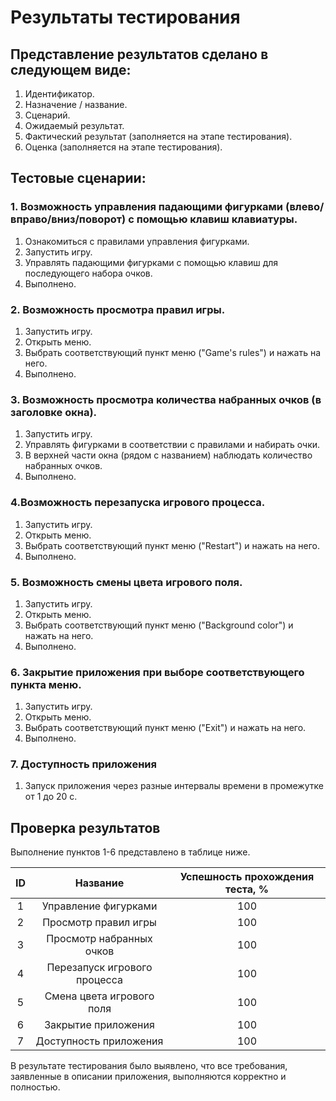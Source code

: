 # Результаты тестирования

## Представление результатов сделано в следующем виде:

1. Идентификатор.
2. Назначение / название.
3. Сценарий.
4. Ожидаемый результат.
5. Фактический результат (заполняется на этапе тестирования).
6. Оценка (заполняется на этапе тестирования).

## Тестовые сценарии:

### 1. Возможность управления падающими фигурками (влево/вправо/вниз/поворот) с помощью клавиш клавиатуры.

  1. Ознакомиться с правилами управления фигурками.  
  2. Запустить игру.  
  3. Управлять падающими фигурками с помощью клавиш для последующего набора очков.
  4. Выполнено.

### 2. Возможность просмотра правил игры.  

  1. Запустить игру.  
  2. Открыть меню.  
  3. Выбрать соответствующий пункт меню ("Game's rules") и нажать на него.  
  4. Выполнено.  

### 3. Возможность просмотра количества набранных очков (в заголовке окна).  

  1. Запустить игру.  
  2. Управлять фигурками в соответствии с правилами и набирать очки.  
  3. В верхней части окна (рядом с названием) наблюдать количество набранных очков.  
  4. Выполнено.  

### 4.Возможность перезапуска игрового процесса.  

  1. Запустить игру.  
  2. Открыть меню.  
  3. Выбрать соответствующий пункт меню ("Restart") и нажать на него.  
  4. Выполнено.  

### 5. Возможность смены цвета игрового поля.

  1. Запустить игру.  
  2. Открыть меню.  
  3. Выбрать соответствующий пункт меню ("Background color") и нажать на него.  
  4. Выполнено.  

### 6. Закрытие приложения при выборе соответствующего пункта меню.

  1. Запустить игру.  
  2. Открыть меню.  
  3. Выбрать соответствующий пункт меню ("Exit") и нажать на него.  
  4. Выполнено.  
  
### 7. Доступность приложения
  1. Запуск приложения через разные интервалы времени в промежутке от 1 до 20 с.

## Проверка результатов
Выполнение пунктов 1-6 представлено в таблице ниже.


| ID | Название                    |Успешность прохождения теста, %|
|:--:|:---------------------------:|:-----------------------------:|
| 1  | Управление фигурками        | 100                           |
| 2  | Просмотр правил игры        | 100                           |
| 3  | Просмотр набранных очков    | 100                           |
| 4  | Перезапуск игрового процесса| 100                           |
| 5  | Смена цвета игрового поля   | 100                           |
| 6  | Закрытие приложения         | 100                           |  
| 7  | Доступность приложения      | 100                           |
  
В результате тестирования было выявлено, что все требования, заявленные в описании приложения, выполняются корректно и полностью. 
